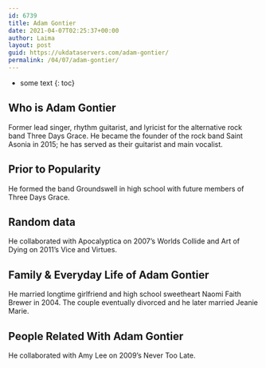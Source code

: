 ```yaml
---
id: 6739
title: Adam Gontier
date: 2021-04-07T02:25:37+00:00
author: Laima
layout: post
guid: https://ukdataservers.com/adam-gontier/
permalink: /04/07/adam-gontier/
---
```


* some text
{: toc}


## Who is Adam Gontier
                  
                  
                  
Former lead singer, rhythm guitarist, and lyricist for the alternative rock band Three Days Grace. He became the founder of the rock band Saint Asonia in 2015; he has served as their guitarist and main vocalist.
                  
              
            
              
            
                
                
                
## Prior to Popularity
                  
                  
                  
He formed the band Groundswell in high school with future members of Three Days Grace. 
                  
              
            
              
            
                
                
                
## Random data
                  
                  
                  
He collaborated with Apocalyptica on 2007&#8217;s Worlds Collide and Art of Dying on 2011&#8217;s Vice and Virtues.
                  
              
            
              
            
                
                
                
## Family & Everyday Life of Adam Gontier
                  
                  
                  
He married longtime girlfriend and high school sweetheart Naomi Faith Brewer in 2004. The couple eventually divorced and he later married Jeanie Marie. 
                  
              
            
              
            
                
                
                
## People Related With Adam Gontier
                  
                  
                  
He collaborated with Amy Lee on 2009&#8217;s Never Too Late. 
                  
              
            
              
            
                
              
            
              
              
            
            
              
            
          
          
          